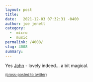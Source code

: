 ```yaml
---
layout: post
title:  
date:   2021-12-03 07:32:31 -0400
author: joe jenett
category:
  -  micro
  -  music
permalink: /4008/
slug: 4008
summary:
---
```

Yes <a href="https://johnjohnston.info/blog/redemption-song/" title="an arrangement of ‘Redemption Song’">John</a> - lovely indeed... a bit magical.


<a href="https://brid.gy/publish/twitter"><small>(cross-posted to twitter)</small></a>
<data class="p-bridgy-omit-link" value="false"></data>